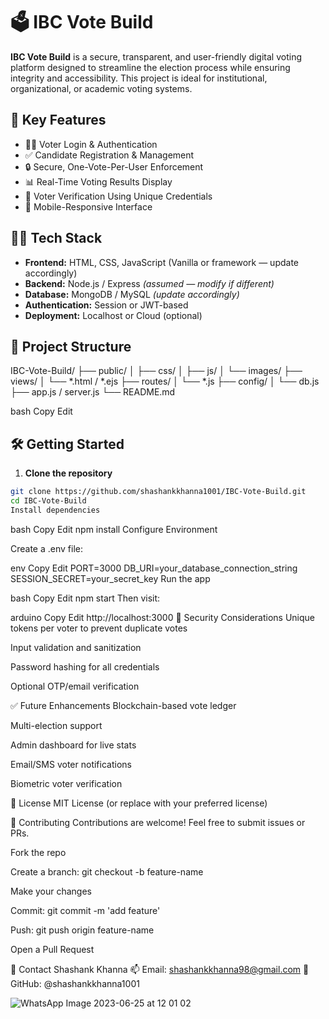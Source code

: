 # 🗳️ IBC Vote Build

**IBC Vote Build** is a secure, transparent, and user-friendly digital voting platform designed to streamline the election process while ensuring integrity and accessibility. This project is ideal for institutional, organizational, or academic voting systems.

## 🚀 Key Features

- 🧑‍💼 Voter Login & Authentication
- ✅ Candidate Registration & Management
- 🔒 Secure, One-Vote-Per-User Enforcement
- 📊 Real-Time Voting Results Display
- 🧾 Voter Verification Using Unique Credentials
- 📱 Mobile-Responsive Interface

## 🧑‍💻 Tech Stack

- **Frontend:** HTML, CSS, JavaScript (Vanilla or framework — update accordingly)
- **Backend:** Node.js / Express *(assumed — modify if different)*
- **Database:** MongoDB / MySQL *(update accordingly)*
- **Authentication:** Session or JWT-based
- **Deployment:** Localhost or Cloud (optional)

## 📂 Project Structure

IBC-Vote-Build/
├── public/
│ ├── css/
│ ├── js/
│ └── images/
├── views/
│ └── *.html / *.ejs
├── routes/
│ └── *.js
├── config/
│ └── db.js
├── app.js / server.js
└── README.md

bash
Copy
Edit

## 🛠️ Getting Started

1. **Clone the repository**

```bash
git clone https://github.com/shashankkhanna1001/IBC-Vote-Build.git
cd IBC-Vote-Build
Install dependencies

```

bash
Copy
Edit
npm install
Configure Environment

Create a .env file:

env
Copy
Edit
PORT=3000
DB_URI=your_database_connection_string
SESSION_SECRET=your_secret_key
Run the app

bash
Copy
Edit
npm start
Then visit:

arduino
Copy
Edit
http://localhost:3000
🔐 Security Considerations
Unique tokens per voter to prevent duplicate votes

Input validation and sanitization

Password hashing for all credentials

Optional OTP/email verification

✅ Future Enhancements
 Blockchain-based vote ledger

 Multi-election support

 Admin dashboard for live stats

 Email/SMS voter notifications

 Biometric voter verification

📜 License
MIT License (or replace with your preferred license)

🤝 Contributing
Contributions are welcome! Feel free to submit issues or PRs.

Fork the repo

Create a branch: git checkout -b feature-name

Make your changes

Commit: git commit -m 'add feature'

Push: git push origin feature-name

Open a Pull Request

📧 Contact
Shashank Khanna
📫 Email: shashankkhanna98@gmail.com
🔗 GitHub: @shashankkhanna1001



![WhatsApp Image 2023-06-25 at 12 01 02](https://github.com/shashankkhanna1001/IBC-Vote-Build/assets/137492336/d3dd44b8-f1be-4cae-adb8-74a4df18453e)
